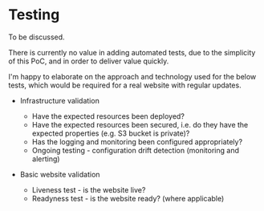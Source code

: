 # Testing

To be discussed.

There is currently no value in adding automated tests, due to the simplicity of this PoC, and in order to deliver value quickly.

I'm happy to elaborate on the approach and technology used for the below tests, which would be required for a real website with regular updates.

* Infrastructure validation
  * Have the expected resources been deployed?
  * Have the expected resources been secured, i.e. do they have the expected properties (e.g. S3 bucket is private)?
  * Has the logging and monitoring been configured appropriately?
  * Ongoing testing - configuration drift detection (monitoring and alerting)

* Basic website validation
  * Liveness test - is the website live?
  * Readyness test - is the website ready? (where applicable)
